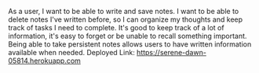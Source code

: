 As a user, I want to be able to write and save notes. I want to be able to delete notes I've written before, so I can organize my thoughts and keep track of tasks I need to complete. It's good to keep track of a lot of information, it's easy to forget or be unable to recall something important. Being able to take persistent notes allows users to have written information available when needed.
Deployed Link: https://serene-dawn-05814.herokuapp.com
